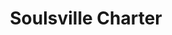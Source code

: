 ---
layout: case_study

title: Soulsville Charter
hero_img_src: "https://d2r72yk5wmppdj.cloudfront.net/m/3ced976c1b910852/Low-Classroom_Traditional_Introduction-Banner.jpg"
location: "Chicago, IL"
school_level: "Middle School"
description: Lorem ipsum in Proin neque, eu a tempor sollicitudin Donec ultrices. Eu non vitae metus, orci elit. Malesuada vulputate sollicitudin diam conubia Sed eu vestibulum Vestibulum vitae tincidunt consectetur semper. Mi nisl.
---